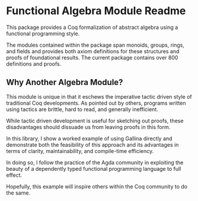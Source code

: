 Functional Algebra Module Readme
================================

This package provides a Coq formalization of abstract algebra using a functional programming style.

The modules contained within the package span monoids, groups, rings, and fields and provides both axiom definitions for these structures and proofs of foundational results. The current package contains over 800 definitions and proofs.

Why Another Algebra Module?
---------------------------

This module is unique in that it eschews the imperative tactic driven style of traditional Coq developments. As pointed out by others, programs written using tactics are brittle, hard to read, and generally inefficient. 

While tactic driven development is useful for sketching out proofs, these disadvantages should dissuade us from leaving proofs in this form.

In this library, I show a worked example of using Gallina directly and demonstrate both the feasibility of this approach and its advantages in terms of clarity, maintainability, and compile-time efficiency.

In doing so, I follow the practice of the Agda community in exploiting the beauty of a dependently typed functional programming language to full effect.

Hopefully, this example will inspire others within the Coq community to do the same.
